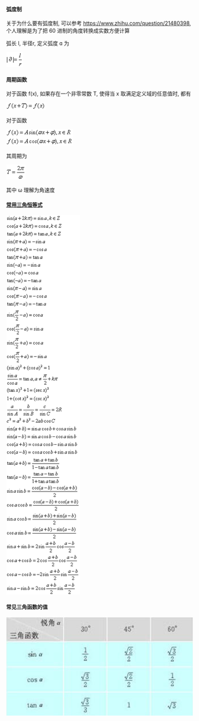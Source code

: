 #### 弧度制

关于为什么要有弧度制, 可以参考 https://www.zhihu.com/question/21480398, 个人理解是为了把 60 进制的角度转换成实数方便计算

弧长 l, 半径r, 定义弧度 ɑ 为

![trifunc0](./images/trifunc0.gif) 

 

#### 周期函数

对于函数 f(x), 如果存在一个非零常数 T, 使得当 x 取满足定义域的任意值时, 都有

![trifunc1](./images/trifunc1.gif)

对于函数

![trifunc2](./images/trifunc2.gif)

其周期为

![trifunc3](./images/trifunc3.gif)

其中 ω 理解为角速度





#### [常用三角恒等式](https://zh.wikipedia.org/wiki/%E4%B8%89%E8%A7%92%E6%81%92%E7%AD%89%E5%BC%8F)

![trifunc4](./images/trifunc4.gif)



#### 常见三角函数的值

![CommonTrigonometricfunction](./images/CommonTrigonometricfunction.png)